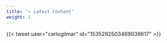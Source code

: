 ```yaml
---
title: '⭐️ Latest Content'
weight: 1
---
```


{{< tweet user="carlogilmar" id="1535292503469039617" >}}
